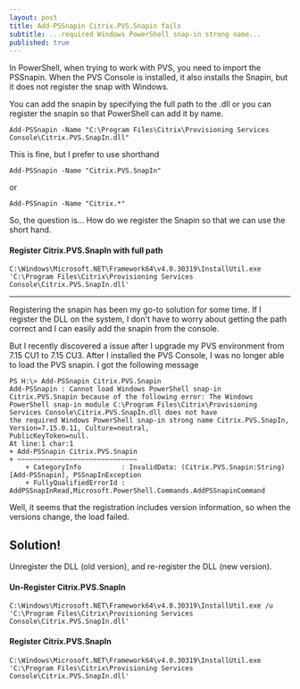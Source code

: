```yaml
---
layout: post
title: Add-PSSnapin Citrix.PVS.Snapin fails
subtitle: ...required Windows PowerShell snap-in strong name...
published: true
---
```


In PowerShell, when trying to work with PVS, you need to import the PSSnapin.   When the PVS Console is installed, it also installs the Snapin, but it does not register the snap with Windows.

You can add the snapin by specifying the full path to the .dll or you can register the snapin so that PowerShell can add it by name.

``` posh
Add-PSSnapin -Name "C:\Program Files\Citrix\Provisioning Services Console\Citrix.PVS.SnapIn.dll"
```

This is fine, but I prefer to use shorthand

``` posh
Add-PSSnapin -Name "Citrix.PVS.SnapIn"
```

or

``` posh
Add-PSSnapin -Name "Citrix.*"
```

So, the question is... How do we register the Snapin so that we can use the short hand.

#### Register Citrix.PVS.SnapIn with full path

``` posh
C:\Windows\Microsoft.NET\Framework64\v4.0.30319\InstallUtil.exe 'C:\Program Files\Citrix\Provisioning Services Console\Citrix.PVS.SnapIn.dll'
```

---

Registering the snapin has been my go-to solution for some time.  If I register the DLL on the system, I don't have to worry about getting the path correct and I can easily add the snapin from the console.

But I recently discovered a issue after I upgrade my PVS environment from 7.15 CU1 to 7.15 CU3.  After I installed the PVS Console, I was no longer able to load the PVS snapin.  I got the following message

``` posh
PS H:\> Add-PSSnapin Citrix.PVS.Snapin
Add-PSSnapin : Cannot load Windows PowerShell snap-in Citrix.PVS.Snapin because of the following error: The Windows
PowerShell snap-in module C:\Program Files\Citrix\Provisioning Services Console\Citrix.PVS.SnapIn.dll does not have
the required Windows PowerShell snap-in strong name Citrix.PVS.SnapIn, Version=7.15.0.11, Culture=neutral,
PublicKeyToken=null.
At line:1 char:1
+ Add-PSSnapin Citrix.PVS.Snapin
+ ~~~~~~~~~~~~~~~~~~~~~~~~~~~~~~
    + CategoryInfo          : InvalidData: (Citrix.PVS.Snapin:String) [Add-PSSnapin], PSSnapInException
    + FullyQualifiedErrorId : AddPSSnapInRead,Microsoft.PowerShell.Commands.AddPSSnapinCommand
```

Well, it seems that the registration includes version information, so when the versions change, the load failed.  

## Solution!

Unregister the DLL (old version), and re-register the DLL (new version).

#### Un-Register Citrix.PVS.SnapIn

``` posh
C:\Windows\Microsoft.NET\Framework64\v4.0.30319\InstallUtil.exe /u 'C:\Program Files\Citrix\Provisioning Services Console\Citrix.PVS.SnapIn.dll'
```

#### Register Citrix.PVS.SnapIn

``` posh
C:\Windows\Microsoft.NET\Framework64\v4.0.30319\InstallUtil.exe 'C:\Program Files\Citrix\Provisioning Services Console\Citrix.PVS.SnapIn.dll'
```
